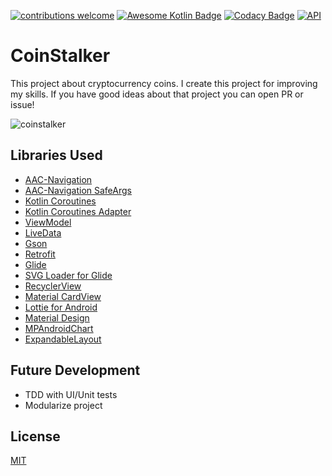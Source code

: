 [![contributions welcome](https://img.shields.io/badge/contributions-welcome-brightgreen.svg?style=flat)](https://github.com/furkanaskin/CoinStalker/issues)
[![Awesome Kotlin Badge](https://kotlin.link/awesome-kotlin.svg)](https://github.com/KotlinBy/awesome-kotlin)
[![Codacy Badge](https://api.codacy.com/project/badge/Grade/c16264cd5a0b4474a0768002b2c2e070)](https://www.codacy.com/app/furkanaskin/CoinStalker?utm_source=github.com&amp;utm_medium=referral&amp;utm_content=furkanaskin/CoinStalker&amp;utm_campaign=Badge_Grade)
[![API](https://img.shields.io/badge/API-19%2B-brightgreen.svg?style=flat)](https://android-arsenal.com/api?level=19)


# CoinStalker
This project about cryptocurrency coins. I create this project for improving my skills. If you have good ideas about that project you can open PR or issue!

![coinstalker](https://user-images.githubusercontent.com/22769589/50541103-6ac52c80-0baf-11e9-821e-6f57f15d4862.png)
## Libraries Used
  
 - [AAC-Navigation](https://developer.android.com/topic/libraries/architecture/navigation/)
 - [AAC-Navigation SafeArgs](https://developer.android.com/topic/libraries/architecture/navigation/navigation-pass-data) 
 - [Kotlin Coroutines](https://github.com/Kotlin/kotlinx.coroutines)
 - [Kotlin Coroutines Adapter](https://github.com/JakeWharton/retrofit2-kotlin-coroutines-adapter)
 - [ViewModel](https://developer.android.com/topic/libraries/architecture/viewmodel)
 - [LiveData](https://developer.android.com/topic/libraries/architecture/livedata)
 - [Gson](https://github.com/google/gson)
 - [Retrofit](https://square.github.io/retrofit/)
 - [Glide](https://github.com/bumptech/glide)
 - [SVG Loader for Glide](https://github.com/2coffees1team/GlideToVectorYou)
 - [RecyclerView](https://developer.android.com/guide/topics/ui/layout/recyclerview)
 - [Material CardView](https://material.io/develop/android/components/material-card-view/)
 - [Lottie for Android](https://github.com/airbnb/lottie-android)
 - [Material Design](https://material.io/develop/android/docs/getting-started/)
 - [MPAndroidChart](https://github.com/PhilJay/MPAndroidChart)
 - [ExpandableLayout](https://github.com/AAkira/ExpandableLayout)
 
## Future Development

 - TDD with UI/Unit tests
 - Modularize project
## License

[MIT](https://github.com/furkanaskin/CoinStalker/blob/master/LICENSE)
